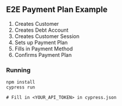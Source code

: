 ## E2E Payment Plan Example

1. Creates Customer
2. Creates Debt Account
3. Creates Customer Session
4. Sets up Payment Plan
5. Fills in Payment Method
6. Confirms Payment Plan


### Running

```
npm install
cypress run

# Fill in <YOUR_API_TOKEN> in cypress.json
```